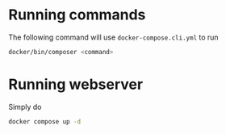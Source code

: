 # Running commands
The following command will use `docker-compose.cli.yml` to run

```bash
docker/bin/composer <command>
```

# Running webserver
Simply do

```bash
docker compose up -d
```